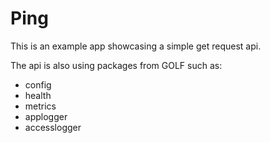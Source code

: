 # Ping

This is an example app showcasing a simple get request api.

The api is also using packages from GOLF such as:
- config
- health
- metrics
- applogger
- accesslogger